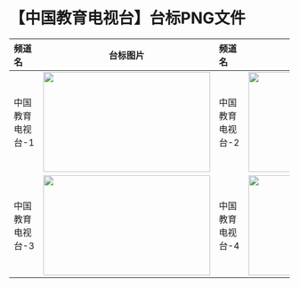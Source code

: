 # 【中国教育电视台】台标PNG文件
|频道名|台标图片|频道名|台标图片|
|:---|:---:|:---|:---:|
|中国教育电视台-1|<img src="https://raw.githubusercontent.com/wanglindl/TVLogo/main/img/CETV1.png" width="300" height="180">|中国教育电视台-2|<img src="https://raw.githubusercontent.com/wanglindl/TVLogo/main/img/CETV2.png" width="300" height="180">|
|中国教育电视台-3|<img src="https://raw.githubusercontent.com/wanglindl/TVLogo/main/img/CETV3.png" width="300" height="180">|中国教育电视台-4|<img src="https://raw.githubusercontent.com/wanglindl/TVLogo/main/img/CETV4.png" width="300" height="180">|
